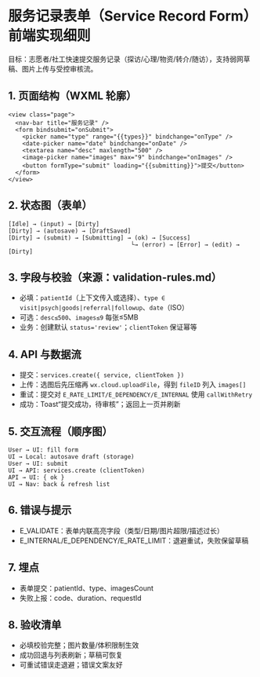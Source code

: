 # 服务记录表单（Service Record Form）前端实现细则

目标：志愿者/社工快速提交服务记录（探访/心理/物资/转介/随访），支持弱网草稿、图片上传与受控审核流。

## 1. 页面结构（WXML 轮廓）
```
<view class="page">
  <nav-bar title="服务记录" />
  <form bindsubmit="onSubmit">
    <picker name="type" range="{{types}}" bindchange="onType" />
    <date-picker name="date" bindchange="onDate" />
    <textarea name="desc" maxlength="500" />
    <image-picker name="images" max="9" bindchange="onImages" />
    <button formType="submit" loading="{{submitting}}">提交</button>
  </form>
</view>
```

## 2. 状态图（表单）
```
[Idle] → (input) → [Dirty]
[Dirty] → (autosave) → [DraftSaved]
[Dirty] → (submit) → [Submitting] → (ok) → [Success]
                                   └→ (error) → [Error] → (edit) → [Dirty]
```

## 3. 字段与校验（来源：validation-rules.md）
- 必填：`patientId`（上下文传入或选择）、`type ∈ visit|psych|goods|referral|followup`、`date`（ISO）
- 可选：`desc≤500`、`images≤9` 每张≤5MB
- 业务：创建默认 `status='review'`；`clientToken` 保证幂等

## 4. API 与数据流
- 提交：`services.create({ service, clientToken })`
- 上传：选图后先压缩再 `wx.cloud.uploadFile`，得到 `fileID` 列入 `images[]`
- 重试：提交对 `E_RATE_LIMIT/E_DEPENDENCY/E_INTERNAL` 使用 `callWithRetry`
- 成功：Toast“提交成功，待审核”；返回上一页并刷新

## 5. 交互流程（顺序图）
```
User → UI: fill form
UI → Local: autosave draft (storage)
User → UI: submit
UI → API: services.create (clientToken)
API → UI: { ok }
UI → Nav: back & refresh list
```

## 6. 错误与提示
- E_VALIDATE：表单内联高亮字段（类型/日期/图片超限/描述过长）
- E_INTERNAL/E_DEPENDENCY/E_RATE_LIMIT：退避重试，失败保留草稿

## 7. 埋点
- 表单提交：patientId、type、imagesCount
- 失败上报：code、duration、requestId

## 8. 验收清单
- 必填校验完整；图片数量/体积限制生效
- 成功回退与列表刷新；草稿可恢复
- 可重试错误走退避；错误文案友好
